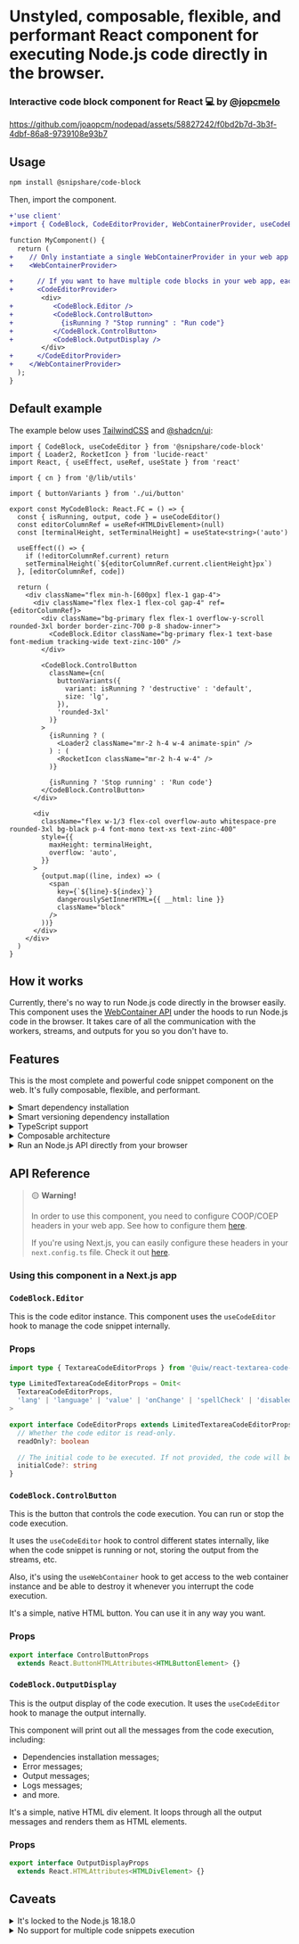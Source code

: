 # Unstyled, composable, flexible, and performant React component for executing Node.js code directly in the browser.

### Interactive code block component for React 💻 by [@jopcmelo](https://twitter.com/jopcmelo)

https://github.com/joaopcm/nodepad/assets/58827242/f0bd2b7d-3b3f-4dbf-86a8-9739108e93b7

## Usage

```bash
npm install @snipshare/code-block
```

Then, import the component.

```diff
+'use client'
+import { CodeBlock, CodeEditorProvider, WebContainerProvider, useCodeEditor } from '@snipshare/code-block'

function MyComponent() {
  return (
+    // Only instantiate a single WebContainerProvider in your web app
+    <WebContainerProvider>

+      // If you want to have multiple code blocks in your web app, each instance has its own CodeEditorProvider
+      <CodeEditorProvider>
        <div>
+          <CodeBlock.Editor />
+          <CodeBlock.ControlButton>
+            {isRunning ? "Stop running" : "Run code"}
+          </CodeBlock.ControlButton>
+          <CodeBlock.OutputDisplay />
        </div>
+      </CodeEditorProvider>
+    </WebContainerProvider>
  );
}

```

## Default example

The example below uses [TailwindCSS](https://tailwindcss.com/docs/installation) and [@shadcn/ui](https://ui.shadcn.com/docs/installation):

```tsx
import { CodeBlock, useCodeEditor } from '@snipshare/code-block'
import { Loader2, RocketIcon } from 'lucide-react'
import React, { useEffect, useRef, useState } from 'react'

import { cn } from '@/lib/utils'

import { buttonVariants } from './ui/button'

export const MyCodeBlock: React.FC = () => {
  const { isRunning, output, code } = useCodeEditor()
  const editorColumnRef = useRef<HTMLDivElement>(null)
  const [terminalHeight, setTerminalHeight] = useState<string>('auto')

  useEffect(() => {
    if (!editorColumnRef.current) return
    setTerminalHeight(`${editorColumnRef.current.clientHeight}px`)
  }, [editorColumnRef, code])

  return (
    <div className="flex min-h-[600px] flex-1 gap-4">
      <div className="flex flex-1 flex-col gap-4" ref={editorColumnRef}>
        <div className="bg-primary flex flex-1 overflow-y-scroll rounded-3xl border border-zinc-700 p-8 shadow-inner">
          <CodeBlock.Editor className="bg-primary flex-1 text-base font-medium tracking-wide text-zinc-100" />
        </div>

        <CodeBlock.ControlButton
          className={cn(
            buttonVariants({
              variant: isRunning ? 'destructive' : 'default',
              size: 'lg',
            }),
            'rounded-3xl'
          )}
        >
          {isRunning ? (
            <Loader2 className="mr-2 h-4 w-4 animate-spin" />
          ) : (
            <RocketIcon className="mr-2 h-4 w-4" />
          )}

          {isRunning ? 'Stop running' : 'Run code'}
        </CodeBlock.ControlButton>
      </div>

      <div
        className="flex w-1/3 flex-col overflow-auto whitespace-pre rounded-3xl bg-black p-4 font-mono text-xs text-zinc-400"
        style={{
          maxHeight: terminalHeight,
          overflow: 'auto',
        }}
      >
        {output.map((line, index) => (
          <span
            key={`${line}-${index}`}
            dangerouslySetInnerHTML={{ __html: line }}
            className="block"
          />
        ))}
      </div>
    </div>
  )
}
```

## How it works

Currently, there's no way to run Node.js code directly in the browser easily. This component uses the [WebContainer API](https://webcontainers.io/)
under the hoods to run Node.js code in the browser. It takes care of all the communication with the workers, streams,
and outputs for you so you don't have to.

## Features

This is the most complete and powerful code snippet component on the web. It's fully composable, flexible, and performant.

<details>
<summary>Smart dependency installation</summary>

This component uses [pnpm](https://pnpm.io/) to install dependencies. It automatically detects your dependencies and
installs them.

You can use both `import` and `require` statements in your code snippets.

</details>

<details>
<summary>Smart versioning dependency installation</summary>

You can specify which version of a package you want to install by adding a comment right after the package import
statement. For example:

```ts
import Fastify from 'fastify' // 4.10.2
```

And it'll install that exact version.

If no version is specified, it'll install the latest version by default.

If the package doesn't exist, it'll throw an error when you run the code snippet.
</details>

<details>
<summary>TypeScript support</summary>

By default, all the code snippets are stored as TypeScript files. When you run the code snippet, it automatically builds
your file into JavaScript and executes it.

It means you don't have to use TypeScript in your code snippets, but you're free to use it if you want.

</details>

<details>
<summary>Composable architecture</summary>

You choose how you want to build and customize your own code block component. From `@snipshare/code-block`, you can
directly import the components by themselves, or you can use the helper hooks to build your own, from scratch.

With the `useWebContainer` hook, you get access to the web container instance, allowing you to retrieve it or destroy it.

Also, with the `useCodeEditor` hook, you get access to the code editor instance, allowing you to interact with it by:

- Calling `setCode` to set the code in the editor;
- Reading `code` to get the code in the editor;
- Calling `setOutput` to set the output in the terminal;
- Reading `output` to get the output in the terminal;
- Reading `isRunning` to check if the code is being executed; and
- Calling `evaluateCode` to programmatically execute the code.
</details>

<details>
<summary>Run an Node.js API directly from your browser</summary>

As this component uses the Web Containers API under the hood, you can run Node.js API directly from your browser.
It means that if you try out to run the following code, you'll instantiate a new API:

```ts
import Fastify from 'fastify';

const fastify = Fastify({ logger: true });

fastify.get('/', async (request, reply) => {
  return { greeting: 'Hello World' };
});

const start = async () => {
  try {
    await fastify.listen({ port: 3000 });
    console.log(`server listening on ${
      fastify
        .server
        .address()
        .port
    }`);
  } catch (err) {
    fastify.log.error(err);
    process.exit(1);
  }
}

start();
```

And you'll see in the terminal that the component has identified an API being running on port 3000,
logging out a message with the API URL.

Unfortunately, the Web Containers API doesn't allow you to access the generated URL in a different browser window. If
you want to head over there, you'll need to insert the generated URL into a `iframe` element, as it's recommended [here](https://webcontainers.io/guides/quickstart#_4-preview).

Once the API is updated and fixes this issue, you'll be able to open the generated URL and see the API in action.
</details>

## API Reference

> 🟡 **Warning!**
> 
> In order to use this component, you need to configure COOP/COEP headers in your web app. See how to configure them
> [here](https://webcontainers.io/guides/configuring-headers#configuring-headers).
>
> If you're using Next.js, you can easily configure these headers in your `next.config.ts` file. Check it out [here](https://gist.github.com/joaopcm/1233ea2f1e6821252ff159d4fec123f2).

### Using this component in a Next.js app

### `CodeBlock.Editor`

This is the code editor instance. This component uses the `useCodeEditor` hook to manage the code snippet internally.

### Props

```ts
import type { TextareaCodeEditorProps } from '@uiw/react-textarea-code-editor'

type LimitedTextareaCodeEditorProps = Omit<
  TextareaCodeEditorProps,
  'lang' | 'language' | 'value' | 'onChange' | 'spellCheck' | 'disabled'
>

export interface CodeEditorProps extends LimitedTextareaCodeEditorProps {
  // Whether the code editor is read-only.
  readOnly?: boolean

  // The initial code to be executed. If not provided, the code will be empty by default.
  initialCode?: string
}
```

### `CodeBlock.ControlButton`

This is the button that controls the code execution. You can run or stop the code execution.

It uses the `useCodeEditor` hook to control different states internally, like when the code snippet is running or not, storing the output from the streams, etc.

Also, it's using the `useWebContainer` hook to get access to the web container instance and be able to destroy it whenever you interrupt the code execution.

It's a simple, native HTML button. You can use it in any way you want.

### Props

```ts
export interface ControlButtonProps
  extends React.ButtonHTMLAttributes<HTMLButtonElement> {}
```

### `CodeBlock.OutputDisplay`

This is the output display of the code execution. It uses the `useCodeEditor` hook to manage the output internally.

This component will print out all the messages from the code execution, including:
- Dependencies installation messages;
- Error messages;
- Output messages;
- Logs messages;
- and more.

It's a simple, native HTML div element. It loops through all the output messages and renders them as HTML elements.

### Props

```ts
export interface OutputDisplayProps
  extends React.HTMLAttributes<HTMLDivElement> {}
```

## Caveats
<details>
<summary>It's locked to the Node.js 18.18.0</summary>

If you need to run some code that relies on newer Node.js versions, you will not be able to use this component, unfortunately.

The Web Containers API is well-maintained and has been receiving some great updates in the past few years. It means that at some point, the Node.js version in the API might be updated.
</details>

<details>
<summary>No support for multiple code snippets execution</summary>

Unfortunately, the Web Containers API does not allow you to run multiple code snippets at the same time. You will need to run each code snippet one at a time, or else your web container will be destroyed and booted again for each code snippet.

Note that it doesn't mean you cannot instantiate multiple code snippets at the same time. It just means that the code snippets should be executed one after the other.
</details>
